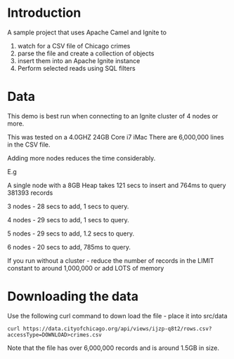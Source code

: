 # Introduction 

A sample project that uses Apache Camel and Ignite to 

1. watch for a CSV file of Chicago crimes
2. parse the file and create a collection of objects
3. insert them into an Apache Ignite instance
4. Perform selected reads using SQL filters

# Data
 
This demo is best run when connecting to an Ignite cluster of 4 nodes or more.

This was tested on a 4.0GHZ 24GB Core i7 iMac
There are 6,000,000 lines in the CSV file.
 
Adding more nodes reduces the time considerably.
 
 E.g 

 A single node with a 8GB Heap takes 121 secs to insert and 764ms to query 381393 records
 
 3 nodes - 28 secs to add, 1 secs to query.
 
 4 nodes - 29 secs to add, 1 secs to query.
 
 5 nodes - 29 secs to add, 1.2 secs to query.
 
 6 nodes - 20 secs to add, 785ms to query.
 
 If you run without a cluster - reduce the number of records in the LIMIT constant to around 1,000,000 or add LOTS of memory
 
# Downloading the data
 
 
 Use the following curl command to down load the file - place it into src/data
 
 `curl https://data.cityofchicago.org/api/views/ijzp-q8t2/rows.csv?accessType=DOWNLOAD>crimes.csv`
 
 Note that the file has over 6,000,000 records and is around 1.5GB in size.
 

